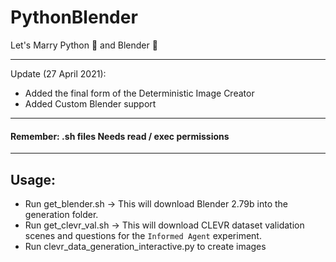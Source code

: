 # PythonBlender
Let's Marry Python :snake: and Blender :traffic_light:

***
Update (27 April 2021): 
* Added the final form of the Deterministic Image Creator
* Added Custom Blender support


*** 
#### Remember: .sh files Needs read / exec permissions

***
## Usage: 
* Run get_blender.sh  -> This will download Blender 2.79b into the generation folder.
* Run get_clevr_val.sh  -> This will download CLEVR dataset validation scenes and questions for the `Informed Agent` experiment.
* Run clevr_data_generation_interactive.py to create images
